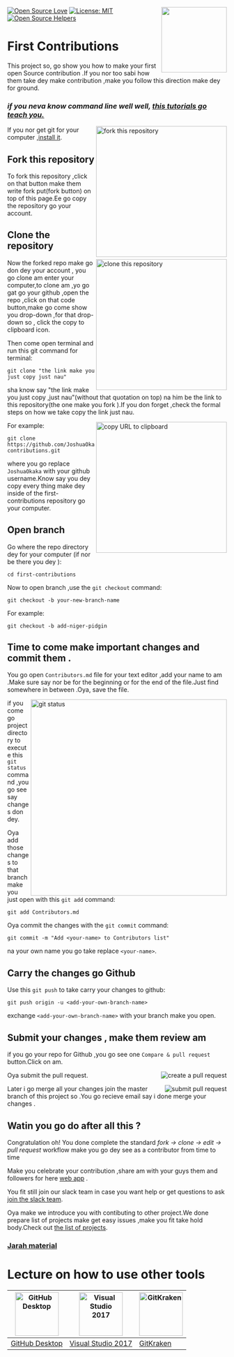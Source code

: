 [![Open Source Love](https://badges.frapsoft.com/os/v1/open-source.svg?v=103)](https://github.com/ellerbrock/open-source-badges/)
[<img align="right" width="150" src="https://firstcontributions.github.io/assets/Readme/join-slack-team.png">](https://join.slack.com/t/firstcontributors/shared_invite/enQtNjkxNzQwNzA2MTMwLTVhMWJjNjg2ODRlNWZhNjIzYjgwNDIyZWYwZjhjYTQ4OTBjMWM0MmFhZDUxNzBiYzczMGNiYzcxNjkzZDZlMDM)
[![License: MIT](https://img.shields.io/badge/License-MIT-green.svg)](https://opensource.org/licenses/MIT)
[![Open Source Helpers](https://www.codetriage.com/roshanjossey/first-contributions/badges/users.svg)](https://www.codetriage.com/roshanjossey/first-contributions)


# First Contributions

This project so, go show you how to make your first open Source contribution .If you nor too sabi how them take dey make contribution ,make you follow this direction make dey for ground.


### *if you neva know command line well well,  [this tutorials go teach you.](first-contributions#tutorials-using-other-tools)*

<img align="right" width="300" src="https://firstcontributions.github.io/assets/Readme/fork.png" alt="fork this repository" />

If you nor get git for your computer ,[install it](https://help.github.com/articles/set-up-git/).

## Fork this repository
To fork this repository ,click on that button make them write fork put(fork button) on top of this page.Ee go copy the repository go your account.

## Clone the repository


<img align="right" width="300" src="https://firstcontributions.github.io/assets/Readme/clone.png" alt="clone this repository" />

Now the forked repo make go don dey your account , you go clone am  enter your computer,to clone am ,yo go gat go your github ,open the repo ,click on that code button,make go come show you drop-down ,for that drop-down so , click the copy to clipboard icon.

Then come open terminal and run this git command for terminal:

```
git clone "the link make you just copy just nau"
```

sha know say "the link make you just copy ,just nau"(without that quotation on top) na him be the link to this repository(the one make you fork ).If you don forget ,check the formal steps on how we take copy the link just nau.


<img align="right" width="300" src="https://firstcontributions.github.io/assets/Readme/copy-to-clipboard.png" alt="copy URL to clipboard" />

For example:

```
git clone https://github.com/JoshuaOkaka/first-contributions.git
```

where you go replace `JoshuaOkaka` with your github username.Know say you dey copy every thing make dey inside of the  first-contributions repository go your computer.

## Open branch
Go where the repo directory dey for your computer (if nor be there you dey ):

```
cd first-contributions
```

Now to open branch ,use the `git checkout` command:

```
git checkout -b your-new-branch-name
```

For example:

```
git checkout -b add-niger-pidgin
```

## Time to come make important changes and commit them .

You go open `Contributors.md` file for your text editor ,add your name to am .Make sure say nor be for the beginning or for the end of the file.Just find somewhere in between .Oya, save the file.

<img align="right" width="450" src="https://firstcontributions.github.io/assets/Readme/git-status.png" alt="git status" />

if you come go project directory to execute this `git status` command ,you go see say changes don dey.

Oya add those changes to that branch make you just open with this `git add` command:

```
git add Contributors.md
```
Oya commit the changes with the `git commit` command:

```
git commit -m "Add <your-name> to Contributors list"
```
na your own name you go take replace `<your-name>`.

## Carry the  changes go Github

Use this `git push` to take carry your changes to github:

```
git push origin -u <add-your-own-branch-name>
```

exchange `<add-your-own-branch-name>` with your branch make you open.

## Submit your changes , make them review am

if you go your repo for Github ,you go see one `Compare & pull request` button.Click on am.

<img style="float: right;" src="https://firstcontributions.github.io/assets/Readme/compare-and-pull.png" alt="create a pull request" />

Oya submit the pull request.

<img style="float: right;" src="https://firstcontributions.github.io/assets/Readme/submit-pull-request.png" alt="submit pull request" />


Later i go merge all your changes join the master branch of this project so .You go recieve email say i done merge your changes .


## Watin you go do after all this ?

Congratulation oh! You done complete the standard _fork -> clone -> edit -> pull request_ workflow make you go dey see as a contributor from time to time

Make you celebrate your contribution ,share am with your guys them and followers for here [web app](https://roshanjossey.github.io/first-contributions/#social-share) .

You fit still join our slack team in case you want help or get questions to ask [join the slack team](https://join.slack.com/t/firstcontributors/shared_invite/enQtMzE1MTYwNzI3ODQ0LTZiMDA2OGI2NTYyNjM1MTFiNTc4YTRhZTg4OWZjMzA0ZWZmY2UxYzVkMzI1ZmVmOWI4ODdkZWQwNTM2NDVmNjY).

Oya make we introduce you with contibuting to other project.We done prepare list of projects make get easy issues ,make you fit take hold body.Check out   [the list of projects](https://roshanjossey.github.io/first-contributions/#project-list).



### [Jarah material](../additional-material/git_workflow_scenarios/additional-material.md)

# Lecture on how to use other tools

|<a href="../github-desktop-tutorial.md"><img alt="GitHub Desktop" src="https://desktop.github.com/images/desktop-icon.svg" width="100"></a>|<a href="../github-windows-vs2017-tutorial.md"><img alt="Visual Studio 2017" src="https://upload.wikimedia.org/wikipedia/commons/c/cd/Visual_Studio_2017_Logo.svg" width="100"></a>|<a href="../gitkraken-tutorial.md"><img alt="GitKraken" src="https://firstcontributions.github.io/assets/Readme/gk-icon.png" width="100"></a>|
|---|---|---|
|[GitHub Desktop](../github-desktop-tutorial.md)|[Visual Studio 2017](../github-windows-vs2017-tutorial.md)|[GitKraken](../gitkraken-tutorial.md)|
